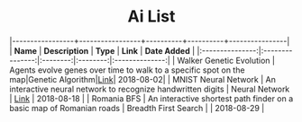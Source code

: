 <center><h1>Ai List</h1></center>


|-----------------+-----------------+----------+----------+----------------|
|     __Name__    | __Description__ | __Type__ | __Link__ | __Date Added__ |
|:---------------:|:---------------:|:--------:|:--------:|:--------------:|
| Walker Genetic Evolution | Agents evolve genes over time to walk to a specific spot on the map|Genetic Algorithm|<a href="https://bit.ly/2KmnyKB">Link</a>| 2018-08-02|
| MNIST Neural Network | An interactive neural network to recognize handwritten digits | Neural Network | <a href="https://bit.ly/2nL8Ofs ">Link</a> | 2018-08-18 |
| Romania BFS | An interactive shortest path finder on a basic map of Romanian roads | Breadth First Search | <a href="https://bit.ly/2okPUwb"></a> | 2018-08-29 |

